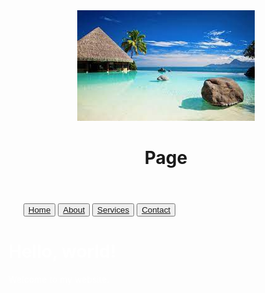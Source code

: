 <html>
<head>
   <meta charset="utf-8">
    <title>My Web Page</title>
     <download.jpg>
        <link rel="icon" href="download.jpg" type="image/jpg">
    <style>
        body {
            background-image: url('Screenshot 2024-05-07 193200.png');
            background-repeat: no-repeat;
            background-attachment: fixed;
            background-size: 100% 100%;
        }
    </style>
    <style>
        settings
    </style>
</head>
<body>
     <header>
        <img src="download.jpg" alt="Logo">
        <h1>Page</h1>
    </header>
    <ul>
        <button><a href="#">Home</a></button>
        <button><a href="#">About</a></button>
        <button><a href="#">Services</a></button>
        <button><a href="#">Contact</a></button>
    </ul>
    <h1><font color="white">Hello, world!</font></h1>
    <p><font color="white">Welcome to my website.</font></p>
</body>
</html>
